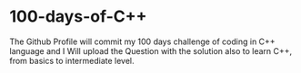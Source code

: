 # 100-days-of-C++
The Github Profile will commit my 100 days challenge of coding in C++ language and I Will upload the Question with the solution also to learn C++, from basics to intermediate level.
